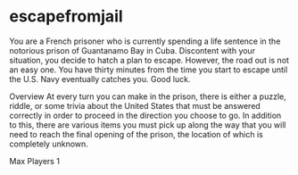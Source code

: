 # escapefromjail
You are a French prisoner who is currently spending a life sentence in the notorious prison of Guantanamo Bay in Cuba. Discontent with your situation, you decide to hatch a plan to escape. However, the road out is not an easy one. You have thirty minutes from the time you start to escape until the U.S. Navy eventually catches you. Good luck.

Overview
At every turn you can make in the prison, there is either a puzzle, riddle, or some trivia about the United States that must be answered correctly in order to proceed in the direction you choose to go. In addition to this, there are various items you must pick up along the way that you will need to reach the final opening of the prison, the location of which is completely unknown. 

Max Players
1



